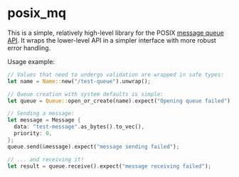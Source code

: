 posix_mq
========

This is a simple, relatively high-level library for the POSIX [message queue API][]. It wraps the lower-level API in a
simpler interface with more robust error handling.

Usage example:

```rust
// Values that need to undergo validation are wrapped in safe types:
let name = Name::new("/test-queue").unwrap();

// Queue creation with system defaults is simple:
let queue = Queue::open_or_create(name).expect("Opening queue failed");

// Sending a message:
let message = Message {
  data: "test-message".as_bytes().to_vec(),
  priority: 0,
};
queue.send(&message).expect("message sending failed");

// ... and receiving it!
let result = queue.receive().expect("message receiving failed");
```

[message queue API]: https://linux.die.net/man/7/mq_overview
